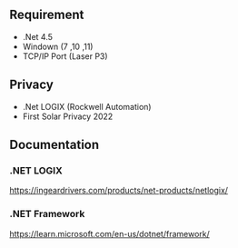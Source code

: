 ## Requirement
* .Net 4.5
* Windown (7 ,10 ,11)
* TCP/IP Port (Laser P3)

## Privacy
* .Net LOGIX (Rockwell Automation)
* First Solar Privacy 2022

## Documentation
### .NET LOGIX
https://ingeardrivers.com/products/net-products/netlogix/
### .NET Framework
https://learn.microsoft.com/en-us/dotnet/framework/

  
